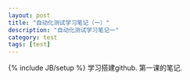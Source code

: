 ```yaml
---
layout: post
title: "自动化测试学习笔记（一）"
description: "自动化测试学习笔记一"
category: test
tags: [test]
---
```

{% include JB/setup %}
  学习搭建github.
  第一课的笔记.